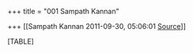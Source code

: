 +++
title = "001 Sampath Kannan"

+++
[[Sampath Kannan	2011-09-30, 05:06:01 [Source](https://groups.google.com/g/bvparishat/c/CWvNypqkcbw)]]



[TABLE]

